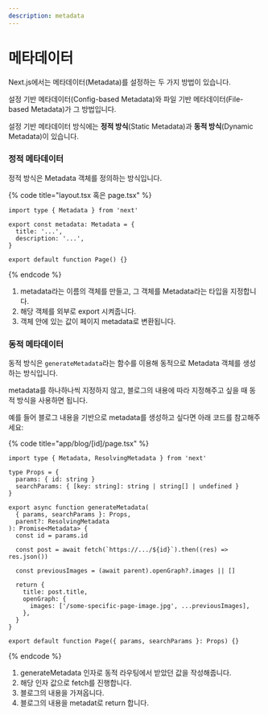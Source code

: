 ```yaml
---
description: metadata
---
```


# 메타데이터

Next.js에서는 메타데이터(Metadata)를 설정하는 두 가지 방법이 있습니다.&#x20;

설정 기반 메타데이터(Config-based Metadata)와 파일 기반 메타데이터(File-based Metadata)가 그 방법입니다.

설정 기반 메타데이터 방식에는 **정적 방식**(Static Metadata)과 **동적 방식**(Dynamic Metadata)이 있습니다.



### 정적 메타데이터

정적 방식은 Metadata 객체를 정의하는 방식입니다.

{% code title="layout.tsx 혹은 page.tsx" %}
```tsx
import type { Metadata } from 'next'
 
export const metadata: Metadata = {
  title: '...',
  description: '...',
}
 
export default function Page() {}
```
{% endcode %}

1. metadata라는 이름의 객체를 만들고, 그 객체를 Metadata라는 타입을 지정합니다.
2. 해당 객체를 외부로 export 시켜줍니다.
3. 객체 안에 있는 값이 페이지 metadata로 변환됩니다.



### 동적 메타데이터

동적 방식은 `generateMetadata`라는 함수를 이용해 동적으로 Metadata 객체를 생성하는 방식입니다.

metadata를 하나하나씩 지정하지 않고, 블로그의 내용에 따라 지정해주고 싶을 때 동적 방식을 사용하면 됩니다.

예를 들어 블로그 내용을 기반으로 metadata를 생성하고 싶다면 아래 코드를 참고해주세요:

{% code title="app/blog/[id]/page.tsx" %}
```tsx
import type { Metadata, ResolvingMetadata } from 'next'
 
type Props = {
  params: { id: string }
  searchParams: { [key: string]: string | string[] | undefined }
}
 
export async function generateMetadata(
  { params, searchParams }: Props,
  parent?: ResolvingMetadata
): Promise<Metadata> {
  const id = params.id
  
  const post = await fetch(`https://.../${id}`).then((res) => res.json())
  
  const previousImages = (await parent).openGraph?.images || []
 
  return {
    title: post.title,
    openGraph: {
      images: ['/some-specific-page-image.jpg', ...previousImages],
    },
  }
}
 
export default function Page({ params, searchParams }: Props) {}
```
{% endcode %}

1. generateMetadata 인자로 동적 라우팅에서 받았던 값을 작성해줍니다.
2. 해당 인자 값으로 fetch를 진행합니다.
3. 블로그의 내용을 가져옵니다.
4. 블로그의 내용을 metadat로 return 합니다.



